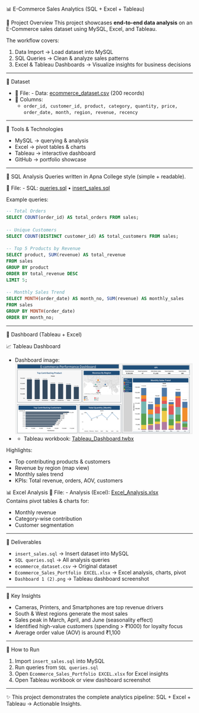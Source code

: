 📊 E-Commerce Sales Analytics (SQL + Excel + Tableau)

🔹 Project Overview
This project showcases **end-to-end data analysis** on an E-Commerce sales dataset using MySQL, Excel, and Tableau.  

The workflow covers:
1. Data Import → Load dataset into MySQL  
2. SQL Queries → Clean & analyze sales patterns  
3. Excel & Tableau Dashboards → Visualize insights for business decisions  

---

🔹 Dataset
- 📂 File: - Data: [ecommerce_dataset.csv](data/ecommerce_dataset.csv) (200 records)  
- 🧾 Columns:  
  - `order_id, customer_id, product, category, quantity, price, order_date, month, region, revenue, recency`  

---

🔹 Tools & Technologies
- MySQL → querying & analysis  
- Excel → pivot tables & charts  
- Tableau → interactive dashboard  
- GitHub → portfolio showcase  

---

🔹 SQL Analysis
Queries written in Apna College style (simple + readable).  

📂 File: - SQL: [queries.sql](sql/queries.sql) • [insert_sales.sql](sql/insert_sales.sql)

Example queries:  

```sql
-- Total Orders
SELECT COUNT(order_id) AS total_orders FROM sales;

-- Unique Customers
SELECT COUNT(DISTINCT customer_id) AS total_customers FROM sales;

-- Top 5 Products by Revenue
SELECT product, SUM(revenue) AS total_revenue
FROM sales
GROUP BY product
ORDER BY total_revenue DESC
LIMIT 5;

-- Monthly Sales Trend
SELECT MONTH(order_date) AS month_no, SUM(revenue) AS monthly_sales
FROM sales
GROUP BY MONTH(order_date)
ORDER BY month_no;
```

---

🔹 Dashboard (Tableau + Excel)

📈 Tableau Dashboard  
- Dashboard image: ![Dashboard](analysis/dashboard_overview.png)
- - Tableau workbook: [Tableau_Dashboard.twbx](analysis/Tableau_Dashboard.twbx)

Highlights:
- Top contributing products & customers  
- Revenue by region (map view)  
- Monthly sales trend  
- KPIs: Total revenue, orders, AOV, customers  

📊 Excel Analysis
📂 File: - Analysis (Excel): [Excel_Analysis.xlsx](analysis/Excel_Analysis.xlsx)  
Contains pivot tables & charts for:
- Monthly revenue  
- Category-wise contribution  
- Customer segmentation  

---

🔹 Deliverables
- `insert_sales.sql` → Insert dataset into MySQL  
- `SQL queries.sql` → All analysis queries  
- `ecommerce_dataset.csv` → Original dataset  
- `Ecommerce_Sales_Portfolio EXCEL.xlsx` → Excel analysis, charts, pivot 
- `Dashboard 1 (2).png` → Tableau dashboard screenshot  

---

🔹 Key Insights
- Cameras, Printers, and Smartphones are top revenue drivers  
- South & West regions generate the most sales  
- Sales peak in March, April, and June (seasonality effect)  
- Identified high-value customers (spending > ₹1000) for loyalty focus  
- Average order value (AOV) is around ₹1,100  

---

🔹 How to Run
1. Import `insert_sales.sql` into MySQL  
2. Run queries from `SQL queries.sql`  
3. Open `Ecommerce_Sales_Portfolio EXCEL.xlsx` for Excel insights  
4. Open Tableau workbook or view dashboard screenshot  

---

✨ This project demonstrates the complete analytics pipeline: SQL + Excel + Tableau → Actionable Insights.  
